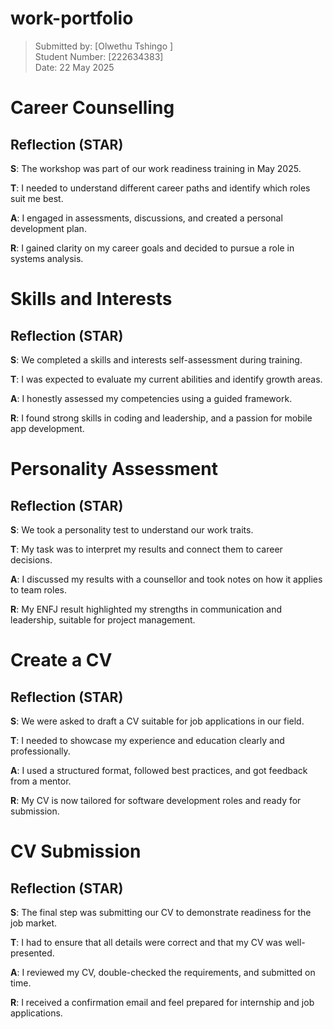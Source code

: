 # work-portfolio


> Submitted by: [Olwethu Tshingo ]  
> Student Number: [222634383]  
> Date: 22 May 2025

# Career Counselling

## Reflection (STAR)

**S**: The workshop was part of our work readiness training in May 2025.

**T**: I needed to understand different career paths and identify which roles suit me best.

**A**: I engaged in assessments, discussions, and created a personal development plan.

**R**: I gained clarity on my career goals and decided to pursue a role in systems analysis.


# Skills and Interests

## Reflection (STAR)

**S**: We completed a skills and interests self-assessment during training.

**T**: I was expected to evaluate my current abilities and identify growth areas.

**A**: I honestly assessed my competencies using a guided framework.

**R**: I found strong skills in coding and leadership, and a passion for mobile app development.


# Personality Assessment

## Reflection (STAR)

**S**: We took a personality test to understand our work traits.

**T**: My task was to interpret my results and connect them to career decisions.

**A**: I discussed my results with a counsellor and took notes on how it applies to team roles.

**R**: My ENFJ result highlighted my strengths in communication and leadership, suitable for project management.


# Create a CV

## Reflection (STAR)

**S**: We were asked to draft a CV suitable for job applications in our field.

**T**: I needed to showcase my experience and education clearly and professionally.

**A**: I used a structured format, followed best practices, and got feedback from a mentor.

**R**: My CV is now tailored for software development roles and ready for submission.


# CV Submission

## Reflection (STAR)

**S**: The final step was submitting our CV to demonstrate readiness for the job market.

**T**: I had to ensure that all details were correct and that my CV was well-presented.

**A**: I reviewed my CV, double-checked the requirements, and submitted on time.

**R**: I received a confirmation email and feel prepared for internship and job applications.
